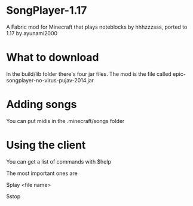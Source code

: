 # SongPlayer-1.17
A Fabric mod for Minecraft that plays noteblocks by hhhzzzsss, ported to 1.17 by ayunami2000

# What to download
In the build/lib folder there's four jar files. The mod is the file called epic-songplayer-no-virus-pujav-2014.jar

# Adding songs
You can put midis in the .minecraft/songs folder

# Using the client
You can get a list of commands with $help

The most important ones are

$play \<file name\>

$stop
